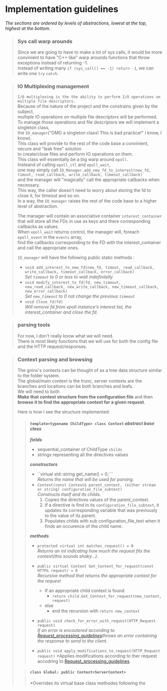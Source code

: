 # Implementation guidelines
*The sections are ordered by levels of abstractions, lowest at the top, highest at the bottom.*
> ### Sys call warp arounds
> Since we are going to have to make a lot of sys calls, it would be more convinient to have "C++ like" warp arounds functions that throw exceptions instead of returning -1.  
> Instead of writing many ``if (sys_call() == -1) return -1``, we can write one ``try`` ``catch``.


> ### IO Multiplexing management
> ``I/O multiplexing is the the ability to perform I/O operations on multiple file descriptors.``  
> Because of the nature of the project and the constrains given by the subject,  
> multiple IO operations on multiple file descriptors will be performed.  
> To manage those operations and file descriptors we will implement a singleton class,  
> the ``IO_manager``("OMG a singleton class! This is bad practice!" I know, I know).  
> This class will provide to the rest of the code base a convinient, secure and "leak free" solution  
to create/close files and perform IO operations on them.  
> This class will essentially be a big warp around ``epoll``.  
> Insteand of calling ``epoll_ctl`` and ``epoll_wait``,  
> one may simply call ``IO_Manager.add_new_fd_to_interest(new_fd, timout, read_callback, write_callback, timeout_callback)``  
> and the manager will "magically" call the appropriate callbacks when necessary.  
> This way, the caller doesn't need to worry about storing the fd to close it, for timeout and so on.  
> In a way, the ``IO_manager`` raises the rest of the code base to a higher level of abstraction.  
>   
> The manager will contain an associative container ``interest_container`` that will store all the FDs in use as keys and there corresponding callbacks as values.  
> When ``epoll_wait`` returns control, the  manager will, foreach ``epoll_event`` in the ``events`` array,  
find the callbacks corresponding to the FD with the interest_container and call the appropriate ones.  
> 
> ``IO_manager`` will have the following public static methods :
> * ``void add_interest_to_new_fd(new_fd, timout, read_callback, write_callback, timeout_callback, error_callback)``  
*Set ``timeout`` to 0 or less to wait indefinitelly.*
> * ``void modify_interest_to_fd(fd, new_timeout, new_read_callback, new_write_callback, new_timeout_callback, new_error_callback)``  
*Set ``new_timeout`` to 0 not change the previous ``timeout``*
> * ``void Close_fd(fd)``  
*Will remove fd from epoll instance's interest list, the interest_container and close the fd.*

> ### parsing tools
> For now, I don't really know what we will need.  
There is most likely functions that we will use for both the config file and the HTTP request/responses.

> ### Context parsing and browsing
> The gninx's contexts can be thought of as a tree data structure similar to the folder system.  
> The global/main context is the trunc, server contexts are the branches and locations can be both branches and leafs.  
> We will need to both  
> **Make that context structure from the configuration file** and then  
> **browse it to find the appropriate context for a given request**.  
>
> Here is how I see the structure implemented:
> > #### ``template<typename ChildType> class Context`` *abstract base class*
> > 
> >  ***fields***
> >  * sequential_container of ChildType ``childs``
> >  * strings representing all the directives values
> >
> >  ***constructors***
> >  * ``virtual std::string get_name() = 0;```  
> >    *Returns the name that will be used for parsing.*  
> >  * ``Context(const Context& parent_context, (either stream or string) configuration_file_subtext)``  
> >    *Constructs itself and its childs.*
> >    1. Copies the directives values of the parent_context.
> >    2. If a directive is find in its ``configuration_file_subtext``, it updates its corresponding variable that was previously to the value of its parent.
> >    3. Populates childs with sub configuration_file_text when it finds an occurence of the child name.  
> >  
> >   ***methods***
> >  * ``protected virtual int matches_request() = 0``  
> >    *Returns an int indicating how much the request fits the context(this sounds shaky...).*
> >  
> >  * ``public virtual Context Get_Context_for_request(const HTTP& request) = 0``  
> >    *Recursive method that returns the appropriate context for the request*
> >    * If an appropriate child context is found
> >        * ``return child.Get_Context_for_request(new_context, request)``   
> >    * else 
> >        * end the recursion with ``return new_context``
> >  * ``public void check_for_error_with_request(HTTP_Request request)``  
> >     *If an error is encoutered according to [Request_processing_guidelines](Request_processing_guidelines.md#check-for-errors-relative-to-the-context)throws an error containing the response to send to the client.*
> >  * ``public void apply_modifications_to_request(HTTP_Request request)``
> >     *Applies modifications according to ther request accodring to [Request_processing_guidelines](Request_processing_guidelines.md#apply-modifications-to-the-requested-path-according-to-the-context).
>
> > #### ``class Global: public Context<ServerContext>``
> > *Overrides its virtual base class methodes following the 